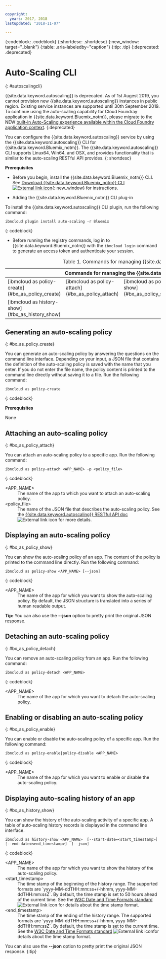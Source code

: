 ```yaml
---

copyright:
  years: 2017, 2018
lastupdated: "2018-11-07"

---
```



{:codeblock: .codeblock}
{:shortdesc: .shortdesc}
{:new_window: target="_blank"}
{:table: .aria-labeledby="caption"}
{:tip: .tip}
{:deprecated: .deprecated}

# Auto-Scaling CLI
{: #autoscalingcli}

{{site.data.keyword.autoscaling}} is deprecated. As of 1st Augest 2019, you cannot provision new {{site.data.keyword.autoscaling}} instances in public region. Existing service instances are supported until 30th September 2019. <br/>
To continue using the auto-scaling capability for Cloud Foundray application in {{site.data.keyword.Bluemix_notm}}, please migrate to the NEW [built-in Auto-Scaling experience available within the Cloud Foundry application context](https://{DomainName}/docs/cloud-foundry-public?topic=cloud-foundry-public-autoscale_cloud_foundry_apps). 
{:deprecated}

You can configure the {{site.data.keyword.autoscaling}} service by using the {{site.data.keyword.autoscaling}} CLI for {{site.data.keyword.Bluemix_notm}}. The {{site.data.keyword.autoscaling}} CLI supports Linux64, Win64, and OSX, and provides functionality that is similar to the auto-scaling RESTful API provides.
{: shortdesc}

**Prerequisites**

* Before you begin, install the {{site.data.keyword.Bluemix_notm}} CLI. See [Download {{site.data.keyword.Bluemix_notm}} CLI ![External link icon](../icons/launch-glyph.svg)](http://plugins.ng.bluemix.net/ui/home.html){: new_window} for instructions.

* Adding the {{site.data.keyword.Bluemix_notm}} CLI plug-in

To install the {{site.data.keyword.autoscaling}} CLI plugin, run the following command:
```
ibmcloud plugin install auto-scaling -r Bluemix
```
{: codeblock}

* Before running the registry commands, log in to {{site.data.keyword.Bluemix_notm}} with the `ibmcloud login` command to generate an access token and authenticate your session.

<table summary="Manage {{site.data.keyword.autoscaling}} service">
<caption>Table 1. Commands for managing {{site.data.keyword.autoscaling}} service
</caption>
 <thead>
 <th colspan="5">Commands for managing the {{site.data.keyword.autoscaling}} service</th>
 </thead>
 <tbody>
 <tr>
 <td>[ibmcloud as policy-create](#bx_as_policy_create)</td>
 <td>[ibmcloud as policy-attach](#bx_as_policy_attach)</td>
 <td>[ibmcloud as policy-show](#bx_as_policy_show)</td>
 <td>[ibmcloud as policy-detach](#bx_as_policy_detach)</td>
 <td>[ibmcloud as policy-enable](#bx_as_policy_enable)</td>
 </tr>
 <tr>
 <td>[ibmcloud as history-show](#bx_as_history_show)</td>
 </tr>
 </tbody></table>


## Generating an auto-scaling policy
{: #bx_as_policy_create}

You can generate an auto-scaling policy by answering the questions on the command line interface. Depending on your input, a JSON file that contains the definition of the auto-scaling policy is saved with the name that you enter. If you do not enter  the file name, the policy content is printed to the command line directly without saving it to a file. Run the following command:

```
ibmcloud as policy-create
```
{: codeblock}

**Prerequisites**

None

## Attaching an auto-scaling policy
{: #bx_as_policy_attach}

You can attach an auto-scaling policy to a specific app. Run the following command:

```
ibmcloud as policy-attach <APP_NAME> -p <policy_file>
```
{: codeblock}

<dl class="parml">
<dt class="pt dlterm">&lt;APP_NAME&gt;</dt>
<dd class="pd">The name of the app to which you want to attach an auto-scaling policy.</dd>
<dt class="pt dlterm">&lt;policy_file&gt;</dt>
<dd class="pd">The name of the JSON file that describes the auto-scaling policy. See the <a href="https://new-console.{DomainName}/apidocs/48" target="_blank">{{site.data.keyword.autoscaling}} RESTful API doc</a><img src="../icons/launch-glyph.svg" alt="External link icon"> for more details.</dd>
</dl>


## Displaying an auto-scaling policy
{: #bx_as_policy_show}

You can show the auto-scaling policy of an app. The content of the policy is printed to the command line directly. Run the following command:

```
ibmcloud as policy-show <APP_NAME> [--json]
```
{: codeblock}

<dl class="parml">
<dt class="pt dlterm">&lt;APP_NAME&gt;</dt>
<dd class="pd">The name of the app for which you want to show the auto-scaling policy. By default, the JSON structure is translated into a series of human readable output.</dd>
</dl>

**Tip:** You can also use the **--json** option to pretty print the original JSON response.


## Detaching an auto-scaling policy
{: #bx_as_policy_detach}

You can remove an auto-scaling policy from an  app. Run the following command:

```
ibmcloud as policy-detach <APP_NAME>
```
{: codeblock}

<dl class="parml">
<dt class="pt dlterm">&lt;APP_NAME&gt;</dt>
<dd class="pd">The name of the app for which you want to detach the auto-scaling policy.</dd>
</dl>


## Enabling or disabling an auto-scaling policy
{: #bx_as_policy_enable}

You can enable or disable the auto-scaling policy of a specific  app. Run the following command:

```
ibmcloud as policy-enable|policy-disable <APP_NAME>
```
{: codeblock}

<dl class="parml">
<dt class="pt dlterm">&lt;APP_NAME&gt;</dt>
<dd class="pd">The name of the app for which you want to enable or disable the auto-scaling policy.</dd>
</dl>


## Displaying auto-scaling history of an app
{: #bx_as_history_show}

You can show the history of the auto-scaling activity of a specific app. A table of auto-scaling history records is displayed in the command line interface.

```
ibmcloud as history-show <APP_NAME>  [--start-date=<start_timestamp>]  [--end-date=<end_timestamp>]  [--json]
```
{: codeblock}

<dl class="parml">
<dt class="pt dlterm">&lt;APP_NAME&gt;</dt>
<dd class="pd">The name of the app for which you want to show the history of the auto-scaling policy.
<dt class="pt dlterm">&lt;start_timestamp&gt;</dt>
<dd class="pd">The time stamp of the beginning of the history range. The supported formats are `yyyy-MM-ddTHH:mm:ss+/-hhmm, yyyy-MM-ddTHH:mm:ssZ`. By default, the time stamp is set to 50 hours ahead of the current time. See the <a href="https://www.w3.org/TR/NOTE-datetime" target="_blank">W3C Date and Time Formats standard</a><img src="../icons/launch-glyph.svg" alt="External link icon"> for details about the time stamp format.
<dt class="pt dlterm">&lt;end_timestamp&gt;</dt>
<dd class="pd">The time stamp of the ending of the history range. The supported formats are `yyyy-MM-ddTHH:mm:ss+/-hhmm, yyyy-MM-ddTHH:mm:ssZ`. By default, the time stamp is set to the current time. See the <a href="https://www.w3.org/TR/NOTE-datetime" target="_blank">W3C Date and Time Formats standard</a> <img src="../icons/launch-glyph.svg" alt="External link icon">for details about the time stamp format.
</dl>


You can also use the **--json** option to pretty print the original JSON response.
{:tip}
